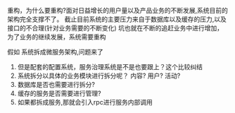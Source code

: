    重构，为什么要重构?面对日益增长的用户量以及产品业务的不断发展,系统目前的架构完全支撑不了。
   截止目前系统的主要压力来自于数据库以及缓存的压力,以及接口的不合理(针对业务需要的不断变化)
   坑也就在不断的追赶业务中进行增加，为了业务的继续发展，系统需要重构

   假如 系统拆成微服务架构,问题来了
   1. 但是配套的配置系统，服务治理系统是不是也要跟上？这个比较纠结
   2. 系统拆分以具体的业务模块进行拆分呢？
       内容? 用户? 活动?
   3. 数据库是否也需要进行拆分? 
   4. 缓存的服务是否需要进行管理?
   5. 如果都拆成服务,那就会引入rpc进行服务内部调用
   
       
       
